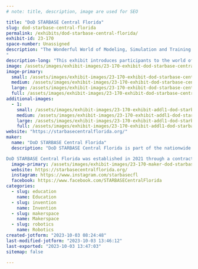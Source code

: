 ```yaml
---
# note: title, description, image are used for SEO

title: "DoD STARBASE Central Florida"
slug: dod-starbase-central-florida
permalink: /exhibits/dod-starbase-central-florida/
exhibit-id: 23-170
space-number: Unassigned
description: "The Wonderful World of Modeling, Simulation and Training (MS&T)!
"
description-long: "This exhibit introduces participants to the world of modeling, simulation and training (MS&T) through the creation of bouncy balls!"
image: /assets/images/exhibit-images/23-170-exhibit-dod-starbase-central-florida-sbbouncyballs-large.png
image-primary: 
  small: /assets/images/exhibit-images/23-170-exhibit-dod-starbase-central-florida-sbbouncyballs-small.png
  medium: /assets/images/exhibit-images/23-170-exhibit-dod-starbase-central-florida-sbbouncyballs-medium.png
  large: /assets/images/exhibit-images/23-170-exhibit-dod-starbase-central-florida-sbbouncyballs-large.png
  full: /assets/images/exhibit-images/23-170-exhibit-dod-starbase-central-florida-sbbouncyballs-full.png
additional-images: 
  - 1:
    small: /assets/images/exhibit-images/23-170-exhibit-addl1-dod-starbase-central-florida-untitled-design-small.jpg
    medium: /assets/images/exhibit-images/23-170-exhibit-addl1-dod-starbase-central-florida-untitled-design-medium.jpg
    large: /assets/images/exhibit-images/23-170-exhibit-addl1-dod-starbase-central-florida-untitled-design-large.jpg
    full: /assets/images/exhibit-images/23-170-exhibit-addl1-dod-starbase-central-florida-untitled-design-full.jpg
website: "https://starbasecentralflorida.org/"
maker: 
  name: "DoD STARBASE Central Florida"
  description: "DoD STARBASE Central Florida is part of the nationwide Department of Defense STARBASE youth program that provides 25 hours of innovative STEM education for underrepresented 5th graders and their communities.

DoD STARBASE Central Florida was established in 2021 through a contract between the Navy/ Naval Air Warfare Center Training Systems Division (NAWCTSD) and The National Center for Simulation (NCS)."
  image-primary: /assets/images/exhibit-images/23-170-maker-dod-starbase-central-florida-central-florida-starbase-medium.png
  website: https://starbasecentralflorida.org/
  instagram: https://www.instagram.com/starbasecfl
  facebook: https://www.facebook.com/STARBASECentralFlorida
categories: 
  - slug: education
    name: Education
  - slug: invention
    name: Invention
  - slug: makerspace
    name: Makerspace
  - slug: robotics
    name: Robotics
created-jotform: "2023-10-03 08:24:48"
last-modified-jotform: "2023-10-03 13:46:12"
last-exported: "2023-10-03 13:47:03"
sitemap: false

---
```

